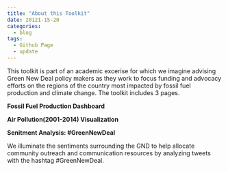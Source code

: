 ```yaml
---
title: "About this Toolkit"
date: 20121-15-20
categories:
  - blog
tags:
  - Github Page
  - update
---
```


This toolkit is part of an academic excerise for which we imagine advising Green New Deal policy makers as they work to focus funding and advocacy efforts on the regions of the country most impacted by fossil fuel production and climate change. The toolkit includes 3 pages.

**Fossil Fuel Production Dashboard**

**Air Pollution(2001-2014) Visualization**

**Senitment Analysis: #GreenNewDeal**

We illuminate the sentiments surrounding the GND to help allocate community outreach and communication resources by analyzing tweets with the hashtag #GreenNewDeal. 

